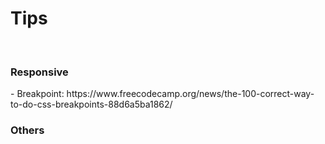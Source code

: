 # Tips
 
<br>
<h3> Responsive </h3>
 - Breakpoint: https://www.freecodecamp.org/news/the-100-correct-way-to-do-css-breakpoints-88d6a5ba1862/

<h3> Others </h3>
